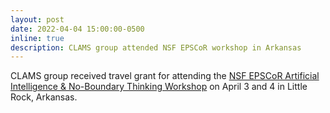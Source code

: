 ```yaml
---
layout: post
date: 2022-04-04 15:00:00-0500
inline: true
description: CLAMS group attended NSF EPSCoR workshop in Arkansas
---
```


CLAMS group received travel grant for attending the [NSF EPSCoR Artificial Intelligence & No-Boundary Thinking Workshop](https://www.astate.edu/a/cnbt/workshop/) on April 3 and 4 in Little Rock, Arkansas.